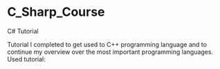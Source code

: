 # C_Sharp_Course
 C# Tutorial

Tutorial I completed to get used to C++ programming language and to continue my overview over the most important programming languages. Used tutorial:
